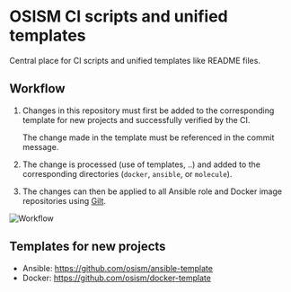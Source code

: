 # OSISM CI scripts and unified templates

Central place for CI scripts and unified templates like README
files.

## Workflow

1. Changes in this repository must first be added to the corresponding template 
   for new projects and successfully verified by the CI.

   The change made in the template must be referenced in the commit message.

2. The change is processed (use of templates, ..) and added to the corresponding
   directories (``docker``, ``ansible``, or ``molecule``).

3. The changes can then be applied to all Ansible role and Docker image repositories
   using [Gilt](https://github.com/metacloud/gilt).

![Workflow](https://raw.githubusercontent.com/osism/travis/master/images/workflow.png)

## Templates for new projects

* Ansible: https://github.com/osism/ansible-template
* Docker: https://github.com/osism/docker-template

